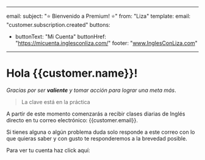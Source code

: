 
---
email:
  subject: "⭐️ Bienvenido a Premium! ️⭐"
  from: "Liza"
template:
  email: "customer.subscription.created"
buttons:
  - buttonText: "Mi Cuenta"
    buttonHref: "https://micuenta.inglesconliza.com/"
footer: "www.InglesConLiza.com"

---
# Hola {{customer.name}}!

_Gracias por ser **valiente** y tomar acción para lograr una meta más_.

> La clave está en la práctica

A partir de este momento comenzarás a recibir clases diarias de Inglés directo en tu correo electrónico: {{customer.email}}.

Si tienes alguna o algún problema duda solo responde a este correo con lo que quieras saber y con gusto te responderemos a la brevedad posible.

Para ver tu cuenta haz click aquí:
